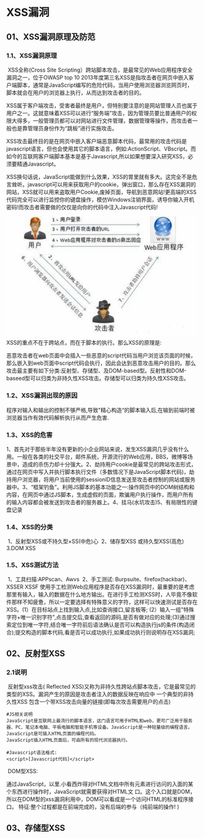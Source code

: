 # XSS漏洞

## 01、XSS漏洞原理及防范

### 1.1、XSS漏洞原理

​	XSS全称(Cross Site Scripting）跨站脚本攻击，是最常见的Web应用程序安全漏洞之一，位于OWASP top 10 2013年度第三名XSS是指攻击者在网页中嵌入客户端脚本，通常是JavaScript编写的危险代码，当用户使用浏览器浏览网页时，脚本就会在用户的浏览器上执行，从而达到攻击者的目的。

​	XSS属于客户端攻击，受害者最终是用户，但特别要注意的是网站管理人员也属于用户之一。这就意味着XSS可以进行“服务端”攻击，因为管理员要比普通用户的权限大得多，一般管理员都可以对网站进行文件管理，数据管理等操作，而攻击者一般也是靠管理员身份作为“跳板”进行实施攻击。

​	XSS攻击最终目的是在网页中嵌入客户端恶意脚本代码，最常用的攻击代码是javascript语言，但也会使用其它的脚本语言，例如:ActionScript、VBscript。而如今的互联网客户端脚本基本是基于Javascript,所以如果想要深入研究XSS，必须要精通Javascript。

​	XSS换句话说，JavaScript能做到什么效果，XSS的胃里就有多大。这完全不是危言耸听。javascript可以用来获取用户的cookie，弹出窗口，那么存在XSS漏洞的网站，XSS就可以用来盗取用户Cookie,废掉页面，导航到恶意网站!更高端的XSS代码完全可以进行监控你的键盘操作，模仿Windows注销界面，诱导你输入开机密码!而攻击者需要做的仅仅是向你的代码中注入Javascript代码!

![image-20241023102536039](/typora-user-images/image-20241023102536039.png)
XSS的重点不在于跨站点，而在于脚本的执行。那么XSS的原理是:

​	恶意攻击者在web页面中会插入一些恶意的script代码当用户浏览该页面的时候，那么嵌入到web页面中script代码会执行，因此会达到恶意攻击用户的目的。那么攻击最主要有如下分类:反射型、存储型、及DOM-based型。反射性和DOM-baseed型可以归类为非持久性XSS攻击。存储型可以归类为持久性XSS攻击。

### 1.2、XSS漏洞出现的原因

程序对输入和输出的控制不够严格,导致"精心构造“的脚本输入后,在输到前端时被浏览器当作有效代码解析执行从而产生危害.

### 1.3、XSS的危害

​	1、首先对于那些半年没有更新的小企业网站来说，发生XSS漏洞几乎没有什么用。一般在各类的社交平台，邮件系统，开源流行的Web应用，BBS，微博等场景中，造成的杀伤力却十分强大。
​	2、劫持用户cookie是最常见的跨站攻击形式，通过在网页中写入并执行脚本执行文件（多数情况下是JavaScript脚本代码)，劫持用户浏览器，将用户当前使用的sessionlD信息发送至攻击者控制的网站或服务器中。
​	3、“框架钓鱼”。利用JS脚本的基本功能之一:操作网页中的DOM树结构和内容，在网页中通过JS脚本，生成虚假的页面，欺骗用户执行操作，而用户所有的输入内容都会被发送到攻击者的服务器上。
​	4、挂马(水坑攻击)5、有局限性的键盘记录

### 1.4、XSS的分类

​	1、反射型XSS或不持久型×SS(中危)心
​	2、储存型XSS 或持久型XSS(高危)
​	3.DOM XSS

### 1.5、XSS测试方法

​	1、工具扫描:APPscan、Awvs
​	2、手工测试: Burpsuite、firefox(hackbar)、XSSER XSSF
​	使用手工检测Web应用程序是否存在XSS漏洞时，最重要的是考虑那里有输入，输入的数据在什么地方输出。在进行手工检测XSS时，人毕竟不像软件那样不知疲惫，所以一定要选择有特殊意义的字符，这样可以快速测试是否存在XSS。
​		(1）在目标站点上找到输入点,比如查询接口,留言板等;
​		(2）输入一组"特殊字符+唯一识别字符",点击提交后,查看返回的源码,是否有做对应的处理;
​		(3)通过搜索定位到唯一字符,结合唯一字符前后语法确认是否可以构造执行js的条件(构造闭合);提交构造的脚本代码,看是否可以成功执行,如果成功执行则说明存在XSS漏洞;

## 02、反射型XSS

### 2.1说明

​	反射型xss攻击( Reflected XSS)又称为非持久性跨站点脚本攻击，它是最常见的类型的XSS。漏洞产生的原因是攻击者注入的数据反映在响应中
一个典型的非持久性XSS
包含一个带XSS攻击向量的链接(即每次攻击需要用户的点击)

```shell
#JS相关说明
JavaScript是互联网上最流行的脚本语言，这门语言可用于HTML和web，更可广泛用于服务器、PC、笔记本电脑、平板电脑和智能手机等设备。JavaScript是一种轻量级的编程语言。
JavaScript是可插入HTML页面的编程代码。
JavaScript插入HTML页面后，可由所有的现代浏览器执行。

#Javascript语法格式:
<script>[Javascript代码]</script>

```

​	DOM型XSS:

​	通过JavaScript，以里.小看西炸得对HTML文档中所有元素进行访问的入面的某个东西进行操作时，JavaScript就需要获得对HTML文
口。这个入口就是DOM，所以在DOM型的xss漏洞利用中，DOM可以看成是一个访问HTML的标准程序接口。
特征:整个过程都是在前端完成的，没有后端的参与（纯前端的操作! )

## 03、存储型XSS
